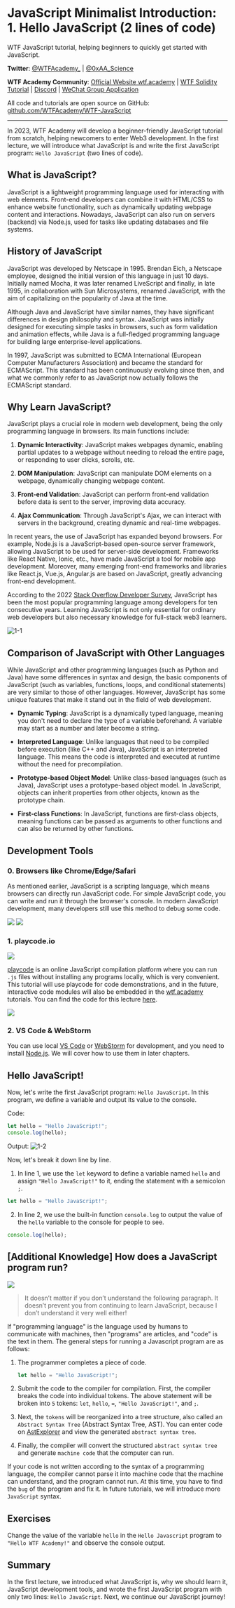# JavaScript Minimalist Introduction: 1. Hello JavaScript (2 lines of code)

WTF JavaScript tutorial, helping beginners to quickly get started with JavaScript.

**Twitter**: [@WTFAcademy_](https://twitter.com/WTFAcademy_) | [@0xAA_Science](https://twitter.com/0xAA_Science)

**WTF Academy Community**: [Official Website wtf.academy](https://wtf.academy) | [WTF Solidity Tutorial](https://github.com/AmazingAng/WTFSolidity) | [Discord](https://discord.gg/5akcruXrsk) | [WeChat Group Application](https://docs.google.com/forms/d/e/1FAIpQLSe4KGT8Sh6sJ7hedQRuIYirOoZK_85miz3dw7vA1-YjodgJ-A/viewform?usp=sf_link)

All code and tutorials are open source on GitHub: [github.com/WTFAcademy/WTF-JavaScript](https://github.com/WTFAcademy/WTF-JavaScript)

-----

In 2023, WTF Academy will develop a beginner-friendly JavaScript tutorial from scratch, helping newcomers to enter Web3 development. In the first lecture, we will introduce what JavaScript is and write the first JavaScript program: `Hello JavaScript` (two lines of code).

## What is JavaScript?

JavaScript is a lightweight programming language used for interacting with web elements. Front-end developers can combine it with HTML/CSS to enhance website functionality, such as dynamically updating webpage content and interactions. Nowadays, JavaScript can also run on servers (backend) via Node.js, used for tasks like updating databases and file systems.

## History of JavaScript

JavaScript was developed by Netscape in 1995. Brendan Eich, a Netscape employee, designed the initial version of this language in just 10 days. Initially named Mocha, it was later renamed LiveScript and finally, in late 1995, in collaboration with Sun Microsystems, renamed JavaScript, with the aim of capitalizing on the popularity of Java at the time.

Although Java and JavaScript have similar names, they have significant differences in design philosophy and syntax. JavaScript was initially designed for executing simple tasks in browsers, such as form validation and animation effects, while Java is a full-fledged programming language for building large enterprise-level applications.

In 1997, JavaScript was submitted to ECMA International (European Computer Manufacturers Association) and became the standard for ECMAScript. This standard has been continuously evolving since then, and what we commonly refer to as JavaScript now actually follows the ECMAScript standard.

## Why Learn JavaScript?

JavaScript plays a crucial role in modern web development, being the only programming language in browsers. Its main functions include:

1. **Dynamic Interactivity**: JavaScript makes webpages dynamic, enabling partial updates to a webpage without needing to reload the entire page, or responding to user clicks, scrolls, etc.

2. **DOM Manipulation**: JavaScript can manipulate DOM elements on a webpage, dynamically changing webpage content.

3. **Front-end Validation**: JavaScript can perform front-end validation before data is sent to the server, improving data accuracy.

4. **Ajax Communication**: Through JavaScript's Ajax, we can interact with servers in the background, creating dynamic and real-time webpages.

In recent years, the use of JavaScript has expanded beyond browsers. For example, Node.js is a JavaScript-based open-source server framework, allowing JavaScript to be used for server-side development. Frameworks like React Native, Ionic, etc., have made JavaScript a tool for mobile app development. Moreover, many emerging front-end frameworks and libraries like React.js, Vue.js, Angular.js are based on JavaScript, greatly advancing front-end development.

According to the 2022 [Stack Overflow Developer Survey](https://survey.stackoverflow.co/2022/#most-popular-technologies-language), JavaScript has been the most popular programming language among developers for ten consecutive years. Learning JavaScript is not only essential for ordinary web developers but also necessary knowledge for full-stack web3 learners.

![1-1](./img/1-1.png)

## Comparison of JavaScript with Other Languages

While JavaScript and other programming languages (such as Python and Java) have some differences in syntax and design, the basic components of JavaScript (such as variables, functions, loops, and conditional statements) are very similar to those of other languages. However, JavaScript has some unique features that make it stand out in the field of web development.

- **Dynamic Typing**: JavaScript is a dynamically typed language, meaning you don't need to declare the type of a variable beforehand. A variable may start as a number and later become a string.

- **Interpreted Language**: Unlike languages that need to be compiled before execution (like C++ and Java), JavaScript is an interpreted language. This means the code is interpreted and executed at runtime without the need for precompilation.

- **Prototype-based Object Model**: Unlike class-based languages (such as Java), JavaScript uses a prototype-based object model. In JavaScript, objects can inherit properties from other objects, known as the prototype chain.

- **First-class Functions**: In JavaScript, functions are first-class objects, meaning functions can be passed as arguments to other functions and can also be returned by other functions.

## Development Tools

### 0. Browsers like Chrome/Edge/Safari

As mentioned earlier, JavaScript is a scripting language, which means browsers can directly run JavaScript code. For simple JavaScript code, you can write and run it through the browser's console. In modern JavaScript development, many developers still use this method to debug some code.

![](./img/1-6.jpg)
![](./img/1-7.jpg)

### 1. playcode.io

![](./img/1-2.png)

[playcode](https://playcode.io/) is an online JavaScript compilation platform where you can run `.js` files without installing any programs locally, which is very convenient. This tutorial will use playcode for code demonstrations, and in the future, interactive code modules will also be embedded in the [wtf.academy](https://wtf.academy) tutorials. You can find the code for this lecture [here](https://playcode.io/1051873).

![](./img/1-3.png)

### 2. VS Code & WebStorm

You can use local [VS Code](https://code.visualstudio.com/download) or [WebStorm](https://www.jetbrains.com/webstorm/) for development, and you need to install [Node.js](https://nodejs.org/zh-cn/download/). We will cover how to use them in later chapters.

## Hello JavaScript!

Now, let's write the first JavaScript program: `Hello JavaScript`. In this program, we define a variable and output its value to the console.

Code:

```js
let hello = "Hello JavaScript!";
console.log(hello);
```

Output:
![1-2](./img/1-4.png)

Now, let's break it down line by line.

1. In line 1, we use the `let` keyword to define a variable named `hello` and assign `"Hello JavaScript!"` to it, ending the statement with a semicolon `;`.

  ```js
  let hello = "Hello JavaScript!";
  ```

2. In line 2, we use the built-in function `console.log` to output the value of the `hello` variable to the console for people to see.

  ```js
  console.log(hello);
  ```

## [Additional Knowledge] How does a JavaScript program run?

![](./img/1-5.png)

> It doesn’t matter if you don’t understand the following paragraph. It doesn’t prevent you from continuing to learn JavaScript, because I don’t understand it very well either!

If "programming language" is the language used by humans to communicate with machines, then "programs" are articles, and "code" is the text in them. The general steps for running a Javascript program are as follows:

1. The programmer completes a piece of code.
   ```js
   let hello = "Hello JavaScript!";
   ```
2. Submit the code to the compiler for compilation. First, the compiler breaks the code into individual tokens. The above statement will be broken into `5` tokens: `let`, `hello`, `=`, `"Hello JavaScript!"`, and `;`.

3. Next, the `tokens` will be reorganized into a tree structure, also called an `Abstract Syntax Tree` (Abstract Syntax Tree, AST). You can enter code on [AstExplorer](https://astexplorer.net/) and view the generated `abstract syntax tree`.

4. Finally, the compiler will convert the structured `abstract syntax tree` and generate `machine code` that the computer can run.

If your code is not written according to the syntax of a programming language, the compiler cannot parse it into machine code that the machine can understand, and the program cannot run. At this time, you have to find the `bug` of the program and fix it. In future tutorials, we will introduce more `JavaScript` syntax.

## Exercises

Change the value of the variable `hello` in the `Hello Javascript` program to `"Hello WTF Academy!"` and observe the console output.

## Summary

In the first lecture, we introduced what JavaScript is, why we should learn it, JavaScript development tools, and wrote the first JavaScript program with only two lines: `Hello JavaScript`. Next, we continue our JavaScript journey!

